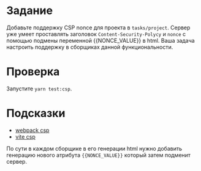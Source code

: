 # Задание

Добавьте поддержку CSP nonce для проекта в `tasks/project`. Сервер уже умеет проставлять заголовок `Content-Security-Polycy` и `nonce` с помощью подмены переменной {{NONCE_VALUE}} в html. Ваша задача настроить поддержку в сборщиках данной функциональности.

# Проверка

Запустите `yarn test:csp`.

# Подсказки

- [webpack csp](https://webpack.js.org/guides/csp/)
- [vite csp](https://vite.dev/guide/features#content-security-policy-csp)

По сути в каждом сборщике в его генерации html нужно добавить генерацию нового атрибута `{{NONCE_VALUE}}` который затем подменит сервер.
